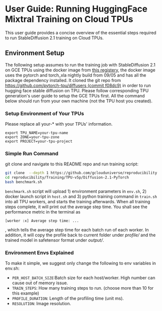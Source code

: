 # User Guide: Running HuggingFace Mixtral Training on Cloud TPUs


This user guide provides a concise overview of the essential steps required to run StableDiffusion 2.1 training on Cloud TPUs.


## Environment Setup

The following setup assumes to run the training job with StableDiffusion 2.1 on GCE TPUs using the docker image from [this registery]( us-central1-docker.pkg.dev/tpu-pytorch/docker/development/pytorch-tpu-diffusers:v1), the docker image uses the pytorch and torch_xla nightly build from 09/05 and has all the package dependency installed. It cloned the git repo from [https://github.com/pytorch-tpu/diffusers (commit f08dc9)](https://github.com/pytorch-tpu/diffusers/tree/f08dc92db9d7fd7d8d8ad4efcdfee675e2cd26f2) in order to run hugging face stable diffusion on TPU. Please follow corresponding TPU generation's user guide to setup the GCE TPUs first. All the command below should run from your own machine (not the TPU host you created).

### Setup Environment of Your TPUs
Please replace all your-* with your TPUs' information.
```
export TPU_NAME=your-tpu-name
export ZONE=your-tpu-zone
export PROJECT=your-tpu-project
```

### Simple Run Command
git clone and navigate to this README repo and run training script:
```bash
git clone  --depth 1 https://github.com/gclouduniverse/reproducibility.git/
cd reproducibility/Training/TPU-v5p/Diffusion-2.1-PyTorch
bash benchmark.sh
```
`benchmark.sh` script will upload 1) environment parameters in `env.sh`,  2) docker launch script in `host.sh` and 3) python training command in `train.sh` into all TPU workers, and starts the training afterwards. When all training steps complete, it will print out the average step time. You shall see the performance metric in the terminal as
```
[worker :x] Average step time: ...
```
, which tells the average step time for each batch run of each worker. In addition,  it will copy the profile back to current folder under *profile/* and the trained model in safetensor format under *output/*.


### Environment Envs Explained

To make it simple, we suggest only change the following to env variables in env.sh:
*   `PER_HOST_BATCH_SIZE`:Batch size for each host/worker. High number can cause out of memory issue.
*   `TRAIN_STEPS`: How many training steps to run. (choose more than 10 for this example)
*   `PROFILE_DURATION`: Length of the profiling time (unit ms).
*   `RESOLUTION`: Image resolution.
